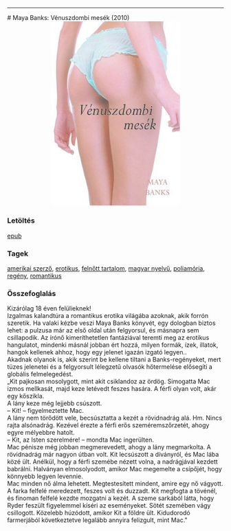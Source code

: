 <hr/>
# <a name="id_285">Maya Banks: Vénuszdombi mesék (2010)</a>
<center><img src="https://github.com/BercziSandor/calibre_lib/raw/main/main/Maya%20Banks/Venuszdombi%20mesek%20%28285%29/cover.jpg" alt="cover" width="300"/></center>

### Letöltés
[epub](https://github.com/BercziSandor/calibre_lib/raw/main/main/Maya%20Banks/Venuszdombi%20mesek%20%28285%29/Venuszdombi%20mesek%20-%20Maya%20Banks.epub)

### Tagek
[amerikai szerző](https://github.com/berczisandor/calibre_lib/blob/main/main/_tags/amerikai%20szerz%c5%91.md), [erotikus](https://github.com/berczisandor/calibre_lib/blob/main/main/_tags/erotikus.md), [felnőtt tartalom](https://github.com/berczisandor/calibre_lib/blob/main/main/_tags/feln%c5%91tt%20tartalom.md), [magyar nyelvű](https://github.com/berczisandor/calibre_lib/blob/main/main/_tags/magyar%20nyelv%c5%b1.md), [poliamória](https://github.com/berczisandor/calibre_lib/blob/main/main/_tags/poliam%c3%b3ria.md), [regény](https://github.com/berczisandor/calibre_lib/blob/main/main/_tags/reg%c3%a9ny.md), [romantikus](https://github.com/berczisandor/calibre_lib/blob/main/main/_tags/romantikus.md)

### Összefoglalás
<div>
<p>Kizárólag ​18 éven felülieknek!<br>Izgalmas kalandtúra a romantikus erotika világába azoknak, akik forrón szeretik. Ha valaki kézbe veszi Maya Banks könyvét, egy dologban biztos lehet: a pulzusa már az első oldal után felgyorsul, és másnapra sem csillapodik. Az írónő kimeríthetetlen fantáziával teremti meg az erotikus hangulatot, mindenki másnál jobban ért hozzá, milyen formák, ízek, illatok, hangok kellenek ahhoz, hogy egy jelenet igazán izgató legyen..<br>Akadnak olyanok is, akik szerint be kellene tiltani a Banks-regényeket, mert tüzes jelenetei és a felgyorsult lélegzetű olvasók hőtermelése elősegíti a globális felmelegedést.<br>„Kit pajkosan mosolygott, mint akit csiklandoz az ördög. Simogatta Mac izmos mellkasát, majd keze letévedt feszes hasára. A férfi olyan volt, akár egy kőszikla.<br>A lány keze még lejjebb csúszott.<br>– Kit! – figyelmeztette Mac.<br>A lány nem törődött vele, becsúsztatta a kezét a rövidnadrág alá. Hm. Nincs rajta alsónadrág. Kezével érezte a férfi erős szeméremszőrzetét, ahogy egyre mélyebbre hatolt.<br>– Kit, az Isten szerelmére! – mondta Mac ingerülten.<br>Mac pénisze még jobban megmerevedett, ahogy a lány megmarkolta. A rövidnadrág már nagyon útban volt. Kit lecsúszott a díványról, és Mac lába közé ült. Anélkül, hogy a férfi szemébe nézett volna, a nadrágjával kezdett babrálni. Halványan elmosolyodott, amikor Mac megemelte a csípőjét, hogy könnyebb legyen levennie.<br>Mac minden nő álma lehetett. Megtestesített mindent, amire egy nő vágyott. A farka felfelé meredezett, feszes volt és duzzadt. Kit megfogta a tövénél, és finoman felfelé kezdte mozgatni a kezét. A szeme sarkából látta, hogy Ryder feszült figyelemmel kíséri az eseményeket. Sötét szemében vágy csillogott. Közelebb húzódott, amikor Kit a földre ült. Kidudorodó farmerjából következtetve legalább annyira felizgult, mint Mac."</p></div>


